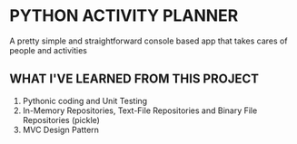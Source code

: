 # PYTHON ACTIVITY PLANNER
A pretty simple and straightforward console based app that takes cares of people and activities
## WHAT I'VE LEARNED FROM THIS PROJECT
1. Pythonic coding and Unit Testing
2. In-Memory Repositories, Text-File Repositories and Binary File Repositories (pickle)
3. MVC Design Pattern
